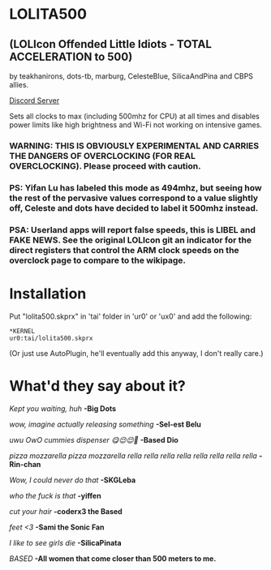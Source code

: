 # LOLITA500
## (LOLIcon Offended Little Idiots - TOTAL ACCELERATION to 500)

by teakhanirons, dots-tb, marburg, CelesteBlue, SilicaAndPina and CBPS allies.

[Discord Server](http://discord.cbps.xyz/)

Sets all clocks to max (including 500mhz for CPU) at all times and disables power limits like high brightness and Wi-Fi not working on intensive games.

### WARNING: THIS IS OBVIOUSLY EXPERIMENTAL AND CARRIES THE DANGERS OF OVERCLOCKING (FOR REAL OVERCLOCKING). Please proceed with caution.

### PS: Yifan Lu has labeled this mode as 494mhz, but seeing how the rest of the pervasive values correspond to a value slightly off, Celeste and dots have decided to label it 500mhz instead.

### PSA: Userland apps will report false speeds, this is LIBEL and FAKE NEWS. See the original LOLIcon git an indicator for the direct registers that control the ARM clock speeds on the overclock page to compare to the wikipage.

# Installation

Put "lolita500.skprx" in 'tai' folder in 'ur0' or 'ux0' and add the following:

```text
*KERNEL
ur0:tai/lolita500.skprx
```

(Or just use AutoPlugin, he'll eventually add this anyway, I don't really care.)

# What'd they say about it?

*Kept you waiting, huh* **-Big Dots**

*wow, imagine actually releasing something* **-Sel-est Belu**

*uwu OwO cummies dispenser :yum::relieved::relieved::raised_hands:* **-Based Dio**

*pizza mozzarella pizza mozzarella rella rella rella rella rella rella rella rella* **-Rin-chan**

*Wow, I could never do that* **-SKGLeba**

*who the fuck is that* **-yiffen**

*cut your hair* **-coderx3 the Based**

*feet <3* **-Sami the Sonic Fan**

*I like to see girls die* **-SilicaPinata**

*BASED* **-All women that come closer than 500 meters to me.**
